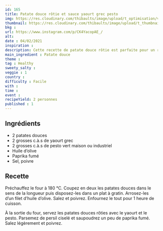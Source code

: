 ```yaml
---
id: 165
title: Patate douce rôtie et sauce yaourt grec pesto 
img: https://res.cloudinary.com/thibaults/image/upload/t_optimisation/v1612466092/Recipes/20210204_patate_douce_pesto.jpg
thumbnail: https://res.cloudinary.com/thibaults/image/upload/t_thumbnail_josie/v1612466092/Recipes/20210204_patate_douce_pesto.jpg
bkg : 
url: https://www.instagram.com/p/CK4YacopAE_/
alt: 
date : 04/02/2021
inspiration : 
description: Cette recette de patate douce rôtie est parfaite pour un repas végétarien en hiver.
main_ingredient : Patate douce
theme : 
tag : Healthy
sweety_salty : 
veggie : 1
country :
difficulty : Facile
with : 
time : 
event :
recipeYield: 2 personnes
published : 1
---
```


## Ingrédients
 - 2 patates douces
 - 2 grosses c.à.s de yaourt grec
 - 2 grosses c.à.s de pesto vert maison ou industriel
 - Huile d’olive
 - Paprika fumé
 - Sel, poivre

## Recette
Préchauffez le four à 180 °C. Coupez en deux les patates douces dans le sens de la longueur puis disposez-les dans un plat à gratin. Arrosez-les d’un filet d’huile d’olive. Salez et poivrez. Enfournez le tout pour 1 heure de cuisson.

À la sortie du four, servez les patates douces rôties avec le yaourt et le pesto. Parsemez de persil ciselé et saupoudrez un peu de paprika fumé. Salez légèrement et poivrez.